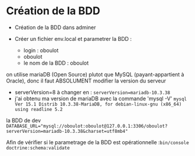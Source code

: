 # Création de la BDD 

- Création de la BDD dans adminer
- Créer un fichier env.local et parametrer la BDD : 

  - login : oboulot
  - oboulot
  - le nom de la BDD : oboulot
  
on utilise mariaDB (Open Source) plutot que MySQL (payant-appartient à Oracle), donc il faut ABSOLUMENT modifier la version du serveur
  - serverVersion=8 à changer en : `serverVersion=mariadb-10.3.38`
  - j'ai obtenu ma version de mariaDB avec la commande 'mysql -V'
`mysql  Ver 15.1 Distrib 10.3.38-MariaDB, for debian-linux-gnu (x86_64) using readline 5.2`

la BDD de dev
` DATABASE_URL="mysql://oboulot:oboulot@127.0.0.1:3306/oboulot?serverVersion=mariadb-10.3.38&charset=utf8mb4" `

Afin de vérifier si le parametrage de la BDD est opérationnelle :`bin/console doctrine:schema:validate`

